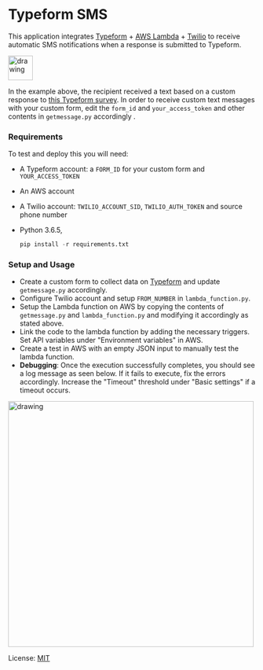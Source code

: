 # Typeform SMS

This application integrates [Typeform](https://developer.typeform.com/responses/) + [AWS Lambda](https://aws.amazon.com/lambda/) + [Twilio](https://www.twilio.com/docs/sms/api) to receive automatic SMS notifications when a response is submitted to Typeform. 



<img src="https://i.imgur.com/8cYQaVa.jpg" alt="drawing" style="width:50px;"/>



In the example above, the recipient received a text based on a custom response to [this Typeform survey](https://shubhaswamy.typeform.com/to/ht2toX). In order to receive custom text messages with your custom form, edit the `form_id` and `your_access_token` and other contents in `getmessage.py` accordingly .

### Requirements 

To test and deploy this you will need: 

- A Typeform account: a `FORM_ID` for your custom form and `YOUR_ACCESS_TOKEN`

- An AWS account 

- A Twilio account:  `TWILIO_ACCOUNT_SID`, `TWILIO_AUTH_TOKEN` and source phone number 

- Python 3.6.5, 

  ```python
  pip install -r requirements.txt
  ```

### Setup and Usage

- Create a custom form to collect data on [Typeform](https://www.typeform.com) and update  `getmessage.py`  accordingly. 
- Configure Twilio account and setup `FROM_NUMBER` in `lambda_function.py`.
- Setup the Lambda function on AWS by copying the contents of `getmessage.py`  and `lambda_function.py`  and modifying it accordingly as stated above. 
- Link the code to the lambda function by adding the necessary triggers. Set API variables under "Environment variables" in AWS. 
- Create a test in AWS with an empty JSON input to manually test the lambda function. 
- **Debugging**: Once the execution successfully completes, you should see a log message as seen below. If it fails to execute, fix the errors accordingly. Increase the "Timeout" threshold under "Basic settings" if a timeout occurs. 

<img src="https://i.imgur.com/FRDQTrS.png" alt="drawing" style="width:500px;"/>





License: [MIT](/LICENSE)
